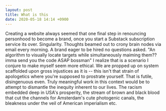 ```yaml
---
layout: post
title: What is this
date: 2020-05-18 14:14 +0900
---
```

Creating a website always seemed that one final step in renouncing personhood to become a brand, once you start a Substack subscription service its over. Singularity. Thoughts beamed out to crony brain nodes via email every morning. A brand eager to be hired no questions asked. "An algorithm to visually locate targets while simultaneously maiming them?? imma send you the code ASAP bossman" I realize that is a scenario I conjure to make myself seem more ethical. We are propped up on system scaffolded upon gross injustices as it is -- this isn't that strain of apologetics where you're supposed to prostrate yourself. That is futile, disingenuous even. Truly meaningful work in this context would be to attempt to dismantle the inequity inherent to our lives. The racism embedded deep in USA's prosperity, the stream of brown and black blood that cut the channels for Amsterdam's cute photogenic canals, the bleakness under the veil of American imperialism etc.